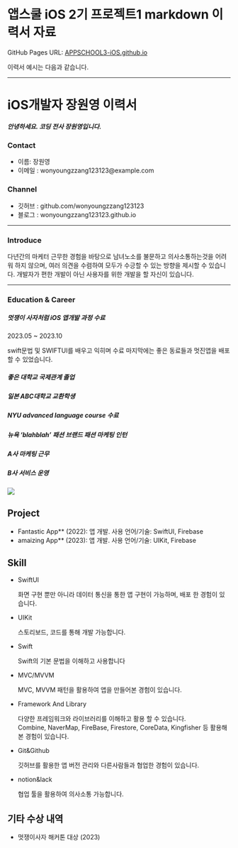 # 앱스쿨 iOS 2기 프로젝트1 markdown 이력서 자료

GitHub Pages URL: [APPSCHOOL3-iOS.github.io](https://APPSCHOOL3-iOS.github.io)

이력서 예시는 다음과 같습니다.

---

<h1> iOS개발자 장원영 이력서</h1>

<h5>안녕하세요. 코딩 전사 장원영입니다.</h5>

<h3>Contact</h3> 
<ul>
  <li>
    이름: 장원영
  </li>
  <li>
    이메일 : wonyoungzzang123123@example.com
  </li>
</ul>


<h3>Channel</h3> 
<ul>
  <li>깃허브 : github.com/wonyoungzzang123123
  </li>
  <li>블로그 : wonyoungzzang123123.github.io
  </li>
</ul>

---

<h3>Introduce</h3>
<p>
  다년간의 마케터 근무한 경험을 바탕으로 남녀노소를 불문하고 의사소통하는것을 어려워 하지 않으며, 여러 의견을 수렴하여 모두가 수긍할 수 있는 방향을 제시할 수 있습니다. 개발자가 편한 개발이 아닌 사용자를 위한 개발을 할 자신이 있습니다. 
</p>

---

<h3>Education &  Career</h3> 

<h5>멋쟁이 사자처럼  iOS 앱개발 과정 수료</h5>
<p>2023.05 ~ 2023.10</p>
<p>swift문법 및 SWIFTUI를 배우고 익히며 수료 마지막에는 좋은 동료들과 멋진앱을 배포할 수 있었습니다. </p>

<h5>좋은 대학교 국제관계 졸업</h5>
<h5>일본 ABC대학교 교환학생</h5>
<h5>NYU advanced language course 수료</h5>
<h5>뉴욕 ‘blahblah’ 패션 브랜드 패션 마케팅 인턴</h5>
<h5>A사 마케팅 근무</h5>
<h5>B사 서비스 운영</h5>

<img src="https://drive.google.com/file/d/1kxe0TDdefYJIp0OxZA7xvfxK_HKz9sF6/view?usp=sharing">

<h2>Project</h2> 
<ul>
  <li>
    Fantastic App** (2022): 앱 개발. 사용 언어/기술: SwiftUI, Firebase
  </li>
  <li>
    amaizing App** (2023): 앱 개발. 사용 언어/기술: UIKit, Firebase
  </li>
</ul>


<h2>Skill</h2> 
<ul>
  <li>SwiftUI</li>
  <p>화면 구현 뿐만 아니라 데이터 통신을 통한 앱 구현이 가능하며, 배포 한 경험이 있습니다. 
 </p>
  <li>UIKit</li>
  <p>스토리보드, 코드를 통해 개발 가능합니다.</p>
  <li>Swift</li>
  <p>Swift의 기본 문법을 이해하고 사용합니다</p>
  <li>MVC/MVVM</li>
  <p>MVC, MVVM 패턴을 활용하여 앱을 만들어본 경험이 있습니다.</p>
  <li>Framework And Library</li>
  <p>다양한 프레임워크와 라이브러리를 이해하고 활용 할 수 있습니다.<br>Combine, NaverMap, FireBase, Firestore, CoreData, Kingfisher 등 활용해본 경험이 있습니다.</p>
  <li>Git&Github</li>
  <p>깃허브를 활용한 앱 버전 관리와 다른사람들과 협업한 경험이 있습니다.</p>
  <li>notion&lack</li>
  <p>협업 툴을 활용하여 의사소통 가능합니다.</p>
</ul>


<h2>기타 수상 내역</h2> 
<ul>
  <li>
    멋쟁이사자 해커톤 대상 (2023)
  </li>
</ul>

